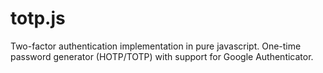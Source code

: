 # totp.js
Two-factor authentication implementation in pure javascript. One-time password generator (HOTP/TOTP) with support for Google Authenticator.

